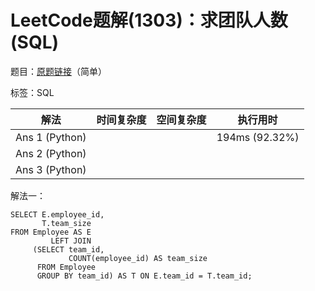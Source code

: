 # LeetCode题解(1303)：求团队人数(SQL)

题目：[原题链接](https://leetcode-cn.com/problems/find-the-team-size/)（简单）

标签：SQL

| 解法           | 时间复杂度 | 空间复杂度 | 执行用时       |
| -------------- | ---------- | ---------- | -------------- |
| Ans 1 (Python) |            |            | 194ms (92.32%) |
| Ans 2 (Python) |            |            |                |
| Ans 3 (Python) |            |            |                |

解法一：

```mysql
SELECT E.employee_id,
       T.team_size
FROM Employee AS E
         LEFT JOIN
     (SELECT team_id,
             COUNT(employee_id) AS team_size
      FROM Employee
      GROUP BY team_id) AS T ON E.team_id = T.team_id;
```
